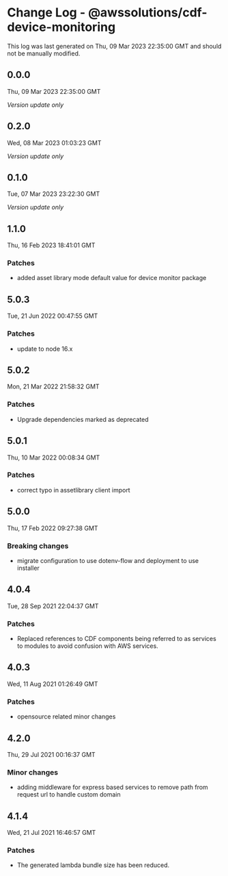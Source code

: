 # Change Log - @awssolutions/cdf-device-monitoring

This log was last generated on Thu, 09 Mar 2023 22:35:00 GMT and should not be manually modified.

## 0.0.0

Thu, 09 Mar 2023 22:35:00 GMT

_Version update only_

## 0.2.0

Wed, 08 Mar 2023 01:03:23 GMT

_Version update only_

## 0.1.0

Tue, 07 Mar 2023 23:22:30 GMT

_Version update only_

## 1.1.0

Thu, 16 Feb 2023 18:41:01 GMT

### Patches

- added asset library mode default value for device monitor package

## 5.0.3

Tue, 21 Jun 2022 00:47:55 GMT

### Patches

- update to node 16.x

## 5.0.2

Mon, 21 Mar 2022 21:58:32 GMT

### Patches

- Upgrade dependencies marked as deprecated

## 5.0.1

Thu, 10 Mar 2022 00:08:34 GMT

### Patches

- correct typo in assetlibrary client import

## 5.0.0

Thu, 17 Feb 2022 09:27:38 GMT

### Breaking changes

- migrate configuration to use dotenv-flow and deployment to use installer

## 4.0.4

Tue, 28 Sep 2021 22:04:37 GMT

### Patches

- Replaced references to CDF components being referred to as services to modules to avoid confusion with AWS services.

## 4.0.3

Wed, 11 Aug 2021 01:26:49 GMT

### Patches

- opensource related minor changes

## 4.2.0

Thu, 29 Jul 2021 00:16:37 GMT

### Minor changes

- adding middleware for express based services to remove path from request url to handle custom domain

## 4.1.4

Wed, 21 Jul 2021 16:46:57 GMT

### Patches

- The generated lambda bundle size has been reduced.
